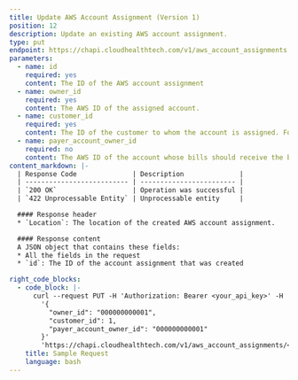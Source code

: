```yaml
---
title: Update AWS Account Assignment (Version 1)
position: 12
description: Update an existing AWS account assignment.
type: put
endpoint: https://chapi.cloudhealthtech.com/v1/aws_account_assignments
parameters:
  - name: id
    required: yes
    content: The ID of the AWS account assignment
  - name: owner_id
    required: yes
    content: The AWS ID of the assigned account.
  - name: customer_id
    required: yes
    content: The ID of the customer to whom the account is assigned. For information on how to get this ID, see [Create Partner Customer](#partner_create-partner-customer).
  - name: payer_account_owner_id
    required: no
    content: The AWS ID of the account whose bills should receive the billing line items for the assigned account.
content_markdown: |-
  | Response Code              | Description              |
  | -------------------------- | ------------------------ |
  | `200 OK`                   | Operation was successful |
  | `422 Unprocessable Entity` | Unprocessable entity     |

  #### Response header
  * `Location`: The location of the created AWS account assignment.

  #### Response content
  A JSON object that contains these fields:
  * All the fields in the request
  * `id`: The ID of the account assignment that was created

right_code_blocks:
  - code_block: |-
      curl --request PUT -H 'Authorization: Bearer <your_api_key>' -H 'Content-Type: application/json' -d
        '{
          "owner_id": "000000000001",
          "customer_id": 1,
          "payer_account_owner_id": "000000000001"
        }'
        'https://chapi.cloudhealthtech.com/v1/aws_account_assignments/<id>'
    title: Sample Request
    language: bash
---
```

